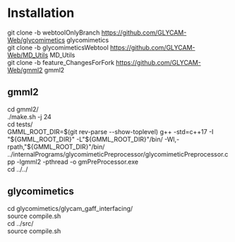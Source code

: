 # Installation

git clone -b webtoolOnlyBranch https://github.com/GLYCAM-Web/glycomimetics glycomimetics  
git clone -b glycomimeticsWebtool https://github.com/GLYCAM-Web/MD_Utils MD_Utils  
git clone -b feature_ChangesForFork https://github.com/GLYCAM-Web/gmml2 gmml2  

## gmml2
cd gmml2/  
./make.sh -j 24  
cd tests/  
GMML_ROOT_DIR=$(git rev-parse --show-toplevel)  
g++ -std=c++17 -I "${GMML_ROOT_DIR}" -L"${GMML_ROOT_DIR}"/bin/ -Wl,-rpath,"${GMML_ROOT_DIR}"/bin/ ../internalPrograms/glycomimeticPreprocessor/glycomimeticPreprocessor.cpp -lgmml2 -pthread -o gmPreProcessor.exe  
cd ../../  

## glycomimetics
cd glycomimetics/glycam_gaff_interfacing/  
source compile.sh  
cd ../src/  
source compile.sh  

